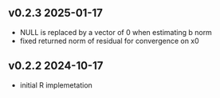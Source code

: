 ## v0.2.3 2025-01-17

 - NULL is replaced by a vector of 0 when estimating b norm
 - fixed returned norm of residual for convergence on x0
 
## v0.2.2 2024-10-17

 - initial R implemetation
